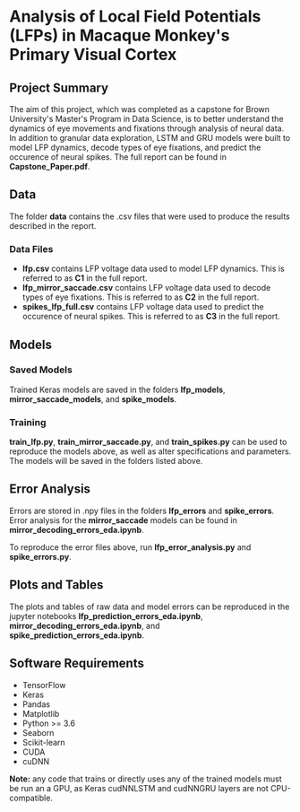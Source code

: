# Analysis of Local Field Potentials (LFPs) in Macaque Monkey's Primary Visual Cortex
## Project Summary
The aim of this project, which was completed as a capstone for Brown University's Master's Program in Data Science, is to better understand the dynamics of eye movements and fixations through analysis of neural data. In addition to granular data exploration, LSTM and GRU models were built to model LFP dynamics, decode types of eye fixations, and predict the occurence of neural spikes. The full report can be found in **Capstone_Paper.pdf**.
## Data
The folder **data** contains the .csv files that were used to produce the results described in the report.
### Data Files
* **lfp.csv** contains LFP voltage data used to model LFP dynamics. This is referred to as **C1** in the full report.
* **lfp_mirror_saccade.csv** contains LFP voltage data used to decode types of eye fixations. This is referred to as **C2** in the full report.
* **spikes_lfp_full.csv** contains LFP voltage data used to predict the occurence of neural spikes. This is referred to as **C3** in the full report.
## Models
### Saved Models
Trained Keras models are saved in the folders **lfp_models**, **mirror_saccade_models**, and **spike_models**.
### Training
**train_lfp.py**, **train_mirror_saccade.py**, and **train_spikes.py** can be used to reproduce the models above, as well as alter specifications and parameters. The models will be saved in the folders listed above.
## Error Analysis
Errors are stored in .npy files in the folders **lfp_errors** and **spike_errors**. Error analysis for the **mirror_saccade** models can be found in **mirror_decoding_errors_eda.ipynb**. 

To reproduce the error files above, run **lfp_error_analysis.py** and **spike_errors.py**.
## Plots and Tables
The plots and tables of raw data and model errors can be reproduced in the jupyter notebooks **lfp_prediction_errors_eda.ipynb**, **mirror_decoding_errors_eda.ipynb**, and **spike_prediction_errors_eda.ipynb**.

## Software Requirements
* TensorFlow
* Keras
* Pandas
* Matplotlib
* Python >= 3.6
* Seaborn
* Scikit-learn
* CUDA
* cuDNN

**Note:** any code that trains or directly uses any of the trained models must be run an a GPU, as Keras cudNNLSTM and cudNNGRU layers are not CPU-compatible.
